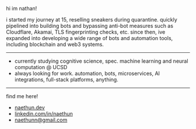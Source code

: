 hi im nathan!

i started my journey at 15, reselling sneakers during quarantine.
quickly pipelined into building bots and bypassing anti-bot measures such as Cloudflare, Akamai, TLS fingerprinting checks, etc. 
since then, ive expanded into developing a wide range of bots and automation tools, including blockchain and web3 systems.

---
- currently studying cognitive science, spec. machine learning and neural computation @ UCSD
- always looking for work. automation, bots, microservices, AI integrations, full-stack platforms, anything.
---

find me here!
- [naethun.dev](https://naethun.dev)  
- [linkedin.com/in/naethun](https://www.linkedin.com/in/naethun)  
- naethunn@gmail.com

